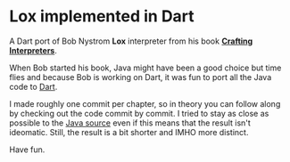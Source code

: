 Lox implemented in Dart
=======================

A Dart port of Bob Nystrom **Lox** interpreter from his book **[Crafting Interpreters](https://www.craftinginterpreters.com/)**.

When Bob started his book, Java might have been a good choice but time flies and because Bob is working on Dart, it was fun to port all the Java code to [Dart](https://dart.dev).

I made roughly one commit per chapter, so in theory you can follow along by checking out the code commit by commit. I tried to stay as close as possible to the [Java source](https://github.com/munificent/craftinginterpreters) even if this means that the result isn't ideomatic. Still, the result is a bit shorter and IMHO more distinct.

Have fun.

